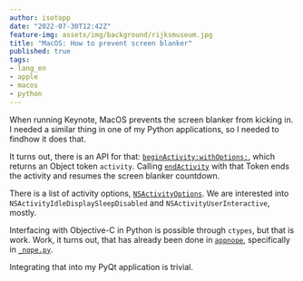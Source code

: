 ```yaml
---
author: isotopp
date: "2022-07-30T12:42Z"
feature-img: assets/img/background/rijksmuseum.jpg
title: "MacOS: How to prevent screen blanker"
published: true
tags:
- lang_en
- apple
- macos
- python
---
```


When running Keynote, MacOS prevents the screen blanker from kicking in.
I needed a similar thing in one of my Python applications, so I needed to findhow it does that.

It turns out, there is an API for that: 
[`beginActivity:withOptions:`](https://developer.apple.com/documentation/foundation/nsprocessinfo/1415995-beginactivitywithoptions),
which returns an Object token `activity`.
Calling [`endActivity`](https://developer.apple.com/documentation/foundation/nsprocessinfo/1411321-endactivity) 
with that Token ends the activity and resumes the screen blanker countdown.

There is a list of activity options,
[`NSActivityOptions`](https://developer.apple.com/documentation/foundation/nsactivityoptions).
We are interested into `NSActivityIdleDisplaySleepDisabled` and `NSActivityUserInteractive`, mostly.

Interfacing with Objective-C in Python is possible through `ctypes`, but that is work.
Work, it turns out, that has already been done in 
[`appnope`](https://github.com/minrk/appnope), 
specifically in [`_nope.py`](https://github.com/minrk/appnope/blob/c97905ae5d2f5f2ce2fb65ce127a0e5c19ee2c50/appnope/_nope.py#L52-L73).

Integrating that into my PyQt application is trivial.
